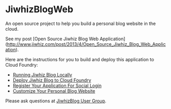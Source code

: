 JiwhizBlogWeb
=============

An open source project to help you build a personal blog website in the cloud.

See my post [Open Source Jiwhiz Blog Web Application]
(http://www.jiwhiz.com/post/2013/4/Open_Source_Jiwhiz_Blog_Web_Application).

Here are the instructions for you to build and deploy this application to Cloud Foundry:

* [Running Jiwhiz Blog Locally](http://www.jiwhiz.com/post/2013/4/Running_Jiwhiz_Blog_Locally)
* [Deploy Jiwhiz Blog to Cloud Foundry](http://www.jiwhiz.com/post/2013/4/Deploy_Jiwhiz_Blog_To_Cloud_Foundry)
* [Register Your Application For Social Login](http://www.jiwhiz.com/post/2013/4/Register_Your_Application_For_Social_Login)
* [Customize Your Personal Blog Website](http://www.jiwhiz.com/post/2013/4/Customize_Your_Personal_Blog_Website)

Please ask questions at [JiwhizBlog User Group](https://groups.google.com/forum/?fromgroups#!forum/jiwhizblog-user-group).
